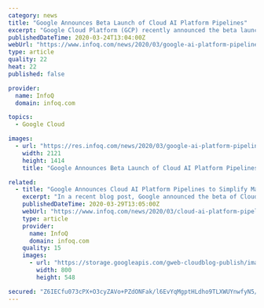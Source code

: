 ```yaml
---
category: news
title: "Google Announces Beta Launch of Cloud AI Platform Pipelines"
excerpt: "Google Cloud Platform (GCP) recently announced the beta launch of Cloud AI Platform Pipelines, a new product for automating and managing machine learning (ML) workflows, which leverages the open-source technologies TensorFlow Extended (TFX) and Kubeflow Pipelines (KFP). In a recent blog post, product manager Anusha Ramesh and developer advocate ..."
publishedDateTime: 2020-03-24T13:04:00Z
webUrl: "https://www.infoq.com/news/2020/03/google-ai-platform-pipelines/"
type: article
quality: 22
heat: 22
published: false

provider:
  name: InfoQ
  domain: infoq.com

topics:
  - Google Cloud

images:
  - url: "https://res.infoq.com/news/2020/03/google-ai-platform-pipelines/en/headerimage/google-ai-platform-pipelines-1584896729256.jpg"
    width: 2121
    height: 1414
    title: "Google Announces Beta Launch of Cloud AI Platform Pipelines"

related:
  - title: "Google Announces Cloud AI Platform Pipelines to Simplify Machine Learning Development"
    excerpt: "In a recent blog post, Google announced the beta of Cloud AI Platform Pipelines, which provides users with a way to deploy robust, repeatable machine learning pipelines along with monitoring, auditing, version tracking, and reproducibility. With Cloud AI Pipelines, Google can help organizations adopt the practice of Machine Learning Operations ..."
    publishedDateTime: 2020-03-29T13:05:00Z
    webUrl: "https://www.infoq.com/news/2020/03/cloud-ai-platform-pipelines-beta/"
    type: article
    provider:
      name: InfoQ
      domain: infoq.com
    quality: 15
    images:
      - url: "https://storage.googleapis.com/gweb-cloudblog-publish/images/2_stack.max-800x800.jpg"
        width: 800
        height: 548

secured: "Z6IECfu073cPX+O3cyZAVo+PZdONFak/l6EvYqMgptHLdho9TLXWUYnwfyN5/VgOuVZlmo1CVFY3uxr5dBJp9dpbvgScLefwdFSY0mgFs0Vn8XxAGHE6X/iL+HuddX0AFQVRdBUOqHrQK/f+vvHAgXIT3xofJjdIAe50r+QvOWZUvMe/bSQYjt+omsUCutmrgP7jgHwRPbl7KUqZTnxKMXpxjlPaDeHWrV11ZCKh3UsuDmE6rzBIR3HNyT3C8wkGruWrp3RclMGEEYHWKfHlKVncOhUV2U4YD9P0yg5/v/HwXqvU89m8q2W91aAQyoIe0lDgjBYGOjZ/z6xpcGK/pJijyYUKZonYFztMMMSCvW8JpNwTcHQ5BhG8nHVS4k2WO9aEbcsUl7JcryWzXWEFcxZB2ZpwA0sOXsEdlUvVu1LbJEvuWV4h1/HsaXZFRx47FL7Qitgw6iQijEAeQ560FZZepDwILowrMTjMxqih5Dw=;h75piy9TfYfOywGgYmQEtQ=="
---
```


